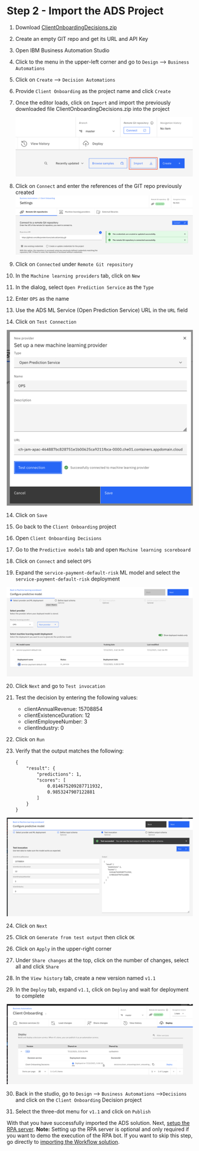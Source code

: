 # Step 2 - Import the ADS Project

1. Download [ClientOnboardingDecisions.zip](Solution%20Exports/Automation%20Decision%20Services/ClientOnboardingDecisions.zip)

2. Create an empty GIT repo and get its URL and API Key

3. Open IBM Business Automation Studio

4. Click to the menu in the upper-left corner and go to `Design` --> `Business Automations`

5. Click on `Create` --> `Decision Automations`

6. Provide `Client Onboarding` as the project name and click `Create`

7. Once the editor loads, click on `Import` and import the previously downloaded file ClientOnboardingDecisions.zip into the project

   ![ads-import](images/ads-import.png)

8. Click on `Connect` and enter the references of the GIT repo previously created ![image-2021gitconnect](images/ads-git-connect.png)

8. Click on `Connected` under `Remote Git repository`

9. In the `Machine learning providers` tab, click on `New`

10. In the dialog, select `Open Prediction Service` as the `Type`

11. Enter `OPS` as the name

12. Use the ADS ML Service (Open Prediction Service) URL in the `URL` field

13. Click on `Test Connection`

 ![image-2021provider](images/ads-add-provider.png)

14. Click on `Save`

15. Go back to the `Client Onboarding` project

16. Open `Client Onboarding Decisions`

17. Go to the `Predictive models` tab and open `Machine learning scoreboard`

18. Click on `Connect` and select `OPS`

19. Expand the `service-payment-default-risk` ML model and select the `service-payment-default-risk` deployment

 ![image-2021connect](images/ads-connect-ml.png)


20. Click `Next` and go to `Test invocation`

21. Test the decision by entering the following values:

    - clientAnnualRevenue: 15708854
    - clientExistenceDuration: 12
    - clientEmployeeNumber: 3
    - clientIndustry: 0

22. Click on `Run`

23. Verify that the output matches the following:

    ```
    {
        "result": {
            "predictions": 1,
            "scores": [
                0.014675209287711932,
                0.9853247907122881
            ]
        }
    }
    ```


 ![image-2021execute](images/ads-ml-execute.png)

24. Click on `Next`

25. Click on `Generate from test output` then click `OK`

26. Click on `Apply` in the upper-right corner

27. Under `Share changes` at the top, click on the number of changes, select all and click `Share`

28.  In the `View history` tab, create a new version named `v1.1`

29. In the `Deploy` tab, expand `v1.1`, click on `Deploy` and wait for deployment to complete

![image-2021deploy](images/ads-deploy.png)


30. Back in the studio, go to `Design` --> `Business Automations` -->`Decisions` and click on the `Client Onboarding` Decision project

31. Select the three-dot menu for `v1.1` and click on `Publish`

With that you have successfully imported the ADS solution. Next, [setup the RPA server](Step%203%20-%20RPA%20Server.md). 
**Note:** Setting up the RPA server is optional and only required if you want to demo the execution of the RPA bot. If you want to skip this step, go directly to [importing the Workflow solution](Step%204%20-%20Workflow%20Solution.md).

